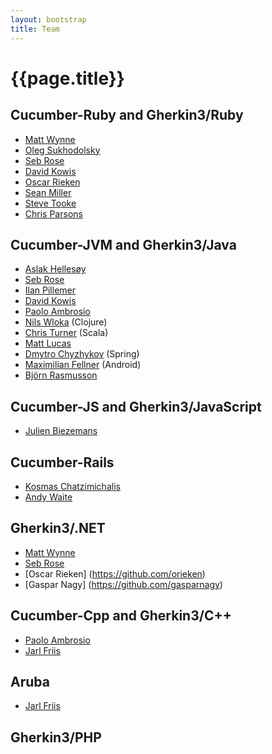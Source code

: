 ```yaml
---
layout: bootstrap
title: Team
---
```

# {{page.title}}

## Cucumber-Ruby and Gherkin3/Ruby
* [Matt Wynne](https://github.com/mattwynne)
* [Oleg Sukhodolsky](https://github.com/os97673)
* [Seb Rose](https://github.com/sebrose) 
* [David Kowis](https://github.com/dkowis)
* [Oscar Rieken](https://github.com/orieken)
* [Sean Miller](https://github.com/smiller)
* [Steve Tooke](https://github.com/tooky)
* [Chris Parsons](https://github.com/chrismdp)

## Cucumber-JVM and Gherkin3/Java
* [Aslak Hellesøy](https://github.com/aslakhellesoy)
* [Seb Rose](https://github.com/sebrose)
* [Ilan Pillemer](https://github.com/ilanpillemer)
* [David Kowis](https://github.com/dkowis)
* [Paolo Ambrosio](https://github.com/paoloambrosio)
* [Nils Wloka](https://github.com/nilswloka) (Clojure)
* [Chris Turner](https://github.com/skipoleschris) (Scala)
* [Matt Lucas](https://github.com/lucas1000001)
* [Dmytro Chyzhykov](https://github.com/ffbit) (Spring)
* [Maximilian Fellner](https://github.com/mfellner) (Android)
* [Björn Rasmusson](https://github.com/brasmusson)

## Cucumber-JS and Gherkin3/JavaScript
* [Julien Biezemans](https://github.com/jbpros)

## Cucumber-Rails
* [Kosmas Chatzimichalis](https://github.com/Kosmas)
* [Andy Waite](https://github.com/andyw8)

## Gherkin3/.NET
* [Matt Wynne](https://github.com/mattwynne)
* [Seb Rose](https://github.com/sebrose) 
* [Oscar Rieken] (https://github.com/orieken)
* [Gaspar Nagy] (https://github.com/gasparnagy)

## Cucumber-Cpp and Gherkin3/C++
* [Paolo Ambrosio](https://github.com/paoloambrosio)
* [Jarl Friis](https://github.com/jarl-dk)

## Aruba
* [Jarl Friis](https://github.com/jarl-dk)

## Gherkin3/PHP
